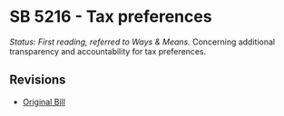 # SB 5216 - Tax preferences
*Status: First reading, referred to Ways & Means.*
Concerning additional transparency and accountability for tax preferences.

## Revisions
* [Original Bill](1/)